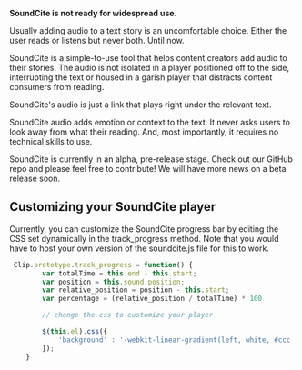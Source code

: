 **SoundCite is not ready for widespread use.**

Usually adding audio to a text story is an uncomfortable choice. Either the user reads or listens but never both. Until now.

SoundCite is a simple-to-use tool that helps content creators add audio to their stories. The audio is not isolated in a player positioned off to the side, interrupting the text or housed in a garish player that distracts content consumers from reading.

SoundCite's audio is just a link that plays right under the relevant text.

SoundCite audio adds emotion or context to the text. It never asks users to look away from what their reading. And, most importantly, it requires no technical skills to use.

SoundCite is currently in an alpha, pre-release stage. Check out our GitHub repo and please feel free to contribute! We will have more news on a beta release soon.

## Customizing your SoundCite player

Currently, you can customize the SoundCite progress bar by editing the CSS set dynamically in the track_progress method. Note that you would have to host your own version of the soundcite.js file for this to work.

```javascript
 Clip.prototype.track_progress = function() {
        var totalTime = this.end - this.start;
        var position = this.sound.position;
        var relative_position = position - this.start;
        var percentage = (relative_position / totalTime) * 100

        // change the css to customize your player

        $(this.el).css({
            'background' : '-webkit-linear-gradient(left, white, #ccc ' + percentage + '%, white)'
        });
    }
```

